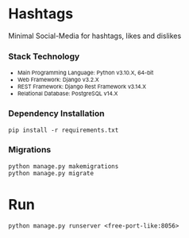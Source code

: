 # Hashtags

Minimal Social-Media for hashtags, likes and dislikes

### Stack Technology

<ul style="font-size: 11px">
<li>Main Programming Language: Python v3.10.X, 64-bit</li>
<li>Web Framework: Django v3.2.X</li>
<li>REST Framework: Django Rest Framework v3.14.X</li>
<li>Relational Database: PostgreSQL v14.X</li>
</ul>

### Dependency Installation

```commandline
pip install -r requirements.txt
```

### Migrations

```commandline
python manage.py makemigrations
python manage.py migrate
```

# Run

```commandline
python manage.py runserver <free-port-like:8056>
```